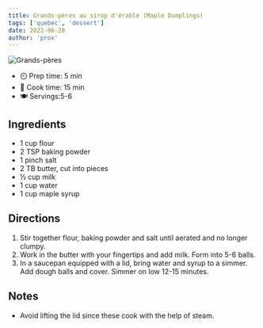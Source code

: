 ```yaml
---
title: Grands-pères au sirop d'érable (Maple Dumplings)
tags: ['quebec', 'dessert']
date: 2022-06-28
author: 'prox'
---
```


![Grands-pères](/pix/grands-peres.avif "Nice and fluffy")

- ⏲️  Prep time: 5 min
- 🍳 Cook time: 15 min
- 🍽️ Servings:5-6

## Ingredients

- 1 cup flour
- 2 TSP baking powder
- 1 pinch salt
- 2 TB butter, cut into pieces
- ½ cup milk
- 1 cup water
- 1 cup maple syrup

## Directions

1. Stir together flour, baking powder and salt until aerated and no longer clumpy.
2. Work in the butter with your fingertips and add milk. Form into 5-6 balls.
3. In a saucepan equipped with a lid, bring water and syrup to a simmer. Add dough balls and cover. Simmer on low 12-15 minutes.

## Notes

- Avoid lifting the lid since these cook with the help of steam.
